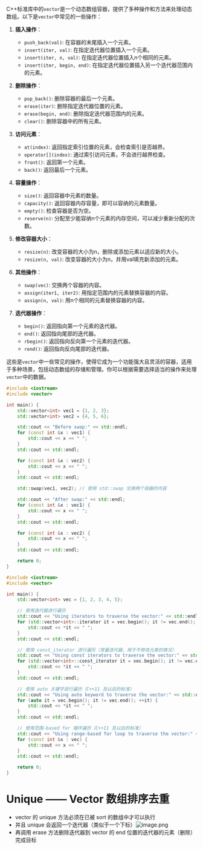 C++标准库中的`vector`是一个动态数组容器，提供了多种操作和方法来处理动态数组。以下是`vector`中常见的一些操作：

1. **插入操作**：
   - `push_back(val)`: 在容器的末尾插入一个元素。
   - `insert(iter, val)`: 在指定迭代器位置插入一个元素。
   - `insert(iter, n, val)`: 在指定迭代器位置插入n个相同的元素。
   - `insert(iter, begin, end)`: 在指定迭代器位置插入另一个迭代器范围内的元素。

2. **删除操作**：
   - `pop_back()`: 删除容器的最后一个元素。
   - `erase(iter)`: 删除指定迭代器位置的元素。
   - `erase(begin, end)`: 删除指定迭代器范围内的元素。
   - `clear()`: 删除容器中的所有元素。

3. **访问元素**：
   - `at(index)`: 返回指定索引位置的元素，会检查索引是否越界。
   - `operator[](index)`: 通过索引访问元素，不会进行越界检查。
   - `front()`: 返回第一个元素。
   - `back()`: 返回最后一个元素。

4. **容量操作**：
   - `size()`: 返回容器中元素的数量。
   - `capacity()`: 返回容器内存容量，即可以容纳的元素数量。
   - `empty()`: 检查容器是否为空。
   - `reserve(n)`: 分配至少能容纳n个元素的内存空间，可以减少重新分配的次数。

5. **修改容器大小**：
   - `resize(n)`: 改变容器的大小为n，删除或添加元素以适应新的大小。
   - `resize(n, val)`: 改变容器的大小为n，并用val填充新添加的元素。

6. **其他操作**：
   - `swap(vec)`: 交换两个容器的内容。
   - `assign(iter1, iter2)`: 用指定范围内的元素替换容器的内容。
   - `assign(n, val)`: 用n个相同的元素替换容器的内容。

7. **迭代器操作**：
   - `begin()`: 返回指向第一个元素的迭代器。
   - `end()`: 返回指向尾部的迭代器。
   - `rbegin()`: 返回指向反向第一个元素的迭代器。
   - `rend()`: 返回指向反向尾部的迭代器。

这些是`vector`中一些常见的操作，使得它成为一个功能强大且灵活的容器，适用于多种场景，包括动态数组的存储和管理。你可以根据需要选择适当的操作来处理`vector`中的数据。

```c++
#include <iostream>
#include <vector>

int main() {
    std::vector<int> vec1 = {1, 2, 3};
    std::vector<int> vec2 = {4, 5, 6};

    std::cout << "Before swap:" << std::endl;
    for (const int &x : vec1) {
        std::cout << x << " ";
    }
    std::cout << std::endl;

    for (const int &x : vec2) {
        std::cout << x << " ";
    }
    std::cout << std::endl;

    std::swap(vec1, vec2); // 使用 std::swap 交换两个容器的内容

    std::cout << "After swap:" << std::endl;
    for (const int &x : vec1) {
        std::cout << x << " ";
    }
    std::cout << std::endl;

    for (const int &x : vec2) {
        std::cout << x << " ";
    }
    std::cout << std::endl;

    return 0;
}

```

```c++
#include <iostream>
#include <vector>

int main() {
    std::vector<int> vec = {1, 2, 3, 4, 5};

    // 使用迭代器进行遍历
    std::cout << "Using iterators to traverse the vector:" << std::endl;
    for (std::vector<int>::iterator it = vec.begin(); it != vec.end(); ++it) {
        std::cout << *it << " ";
    }
    std::cout << std::endl;

    // 使用 const_iterator 进行遍历（常量迭代器，用于不修改元素的情况）
    std::cout << "Using const iterators to traverse the vector:" << std::endl;
    for (std::vector<int>::const_iterator it = vec.begin(); it != vec.end(); ++it) {
        std::cout << *it << " ";
    }
    std::cout << std::endl;

    // 使用 auto 关键字进行遍历（C++11 及以后的标准）
    std::cout << "Using auto keyword to traverse the vector:" << std::endl;
    for (auto it = vec.begin(); it != vec.end(); ++it) {
        std::cout << *it << " ";
    }
    std::cout << std::endl;

    // 使用范围-based for 循环遍历（C++11 及以后的标准）
    std::cout << "Using range-based for loop to traverse the vector:" << std::endl;
    for (const int &x : vec) {
        std::cout << x << " ";
    }
    std::cout << std::endl;

    return 0;
}

```


# Unique —— Vector 数组排序去重
- vector 的 unique 方法必须在已被 sort 的数组中才可以执行
- 并且 unique 会返回一个迭代器（类似于一个下标）![image.png](https://iili.io/J1QnKfs.png)
- 再调用 erase 方法删除迭代器到 vector 的 end 位置的迭代器的元素（删除）完成目标

